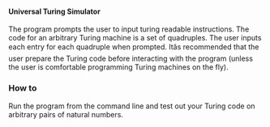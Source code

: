 #### Universal Turing Simulator ####

The program prompts the user to input turing readable instructions. The code for an arbitrary Turing machine is a set of quadruples. The user inputs each entry for each quadruple when prompted. Itâs recommended that the user prepare the Turing code before interacting with the program (unless the user is comfortable programming Turing machines on the fly).   

### How to ###

Run the program from the command line and test out your Turing code on arbitrary pairs of natural numbers.
